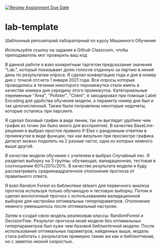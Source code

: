 [![Review Assignment Due Date](https://classroom.github.com/assets/deadline-readme-button-22041afd0340ce965d47ae6ef1cefeee28c7c493a6346c4f15d667ab976d596c.svg)](https://classroom.github.com/a/vC0PRTQX)
# lab-template

Шаблонный репозиторий лабораторный по курсу Машинного Обучения

Используйте ссылку на задания в Github Classroom, чтобы преподаватель мог проверить ваш код

В данной работе я взял конкретным таргетом предсказание значения "Lab.", который показывает долю голосов отданную за партию в некий день по результатам опроса.
Я сделал конвертацию года и дня в номер дня с точкой отсчета 1 января 2021 года. Все опросы которые проводились в течении некоторого перомежутка стали иметь в качестве номера дня середину этого промежутка.
Категориальные переменные "Area", "Pollster", "Client", я закодировал при помощи Label Encoding для удобства обучения модели, а параметр номер дня был и так целочисленный. Также были поправлены некоторые недочеты, которые остались при парсинге.

Я сделал базовый график в виде линии, так он выглядит удобнее чем график из точек (их было много для восприятия).
В качестве BaseLine-решения я выбрал простое правило If-Else с рандомным ответом в промежутке в виде функции, так как визульно при просмотре графика датасет можно поделить на 2 разные части, одна из которых немного выше другой.

В качестве модели обучения с учителем я выбрал Случайный лес.
Я разделил выборку на 3 группы: обучающая, валидационная, тестовая в соотношении 60%/20%/20%.
В качестве результата модели я буду рассматривать среднеквадратичное отклонение прогноза от правильного ответа.

Я взял Random Forest из библиотеки sklearn для первичного анализа прогноза используя только обучающую и тестовую выборку.
Потом я сделал внологичный прогноз с использованием валидационной выборке для настройки оптимальных гиперпараметров.
Отклонение немного уменьшилось после оптимальный настроек.

Затем я создал свою модель реализовав классы: RandomForest и DecisionTree.
Результат прогноза моей модели без оптимальных гиперпараметров был хуже чем базовой библиотечной модели. После использования оптимальных параметров, найденных выше, модель стала работать с результатом примерно таким же как и библиотченая, но с заметно низкой скоростью.
